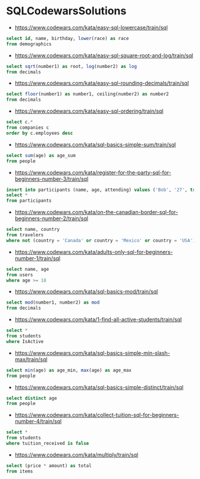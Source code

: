 # SQLCodewarsSolutions

* https://www.codewars.com/kata/easy-sql-lowercase/train/sql

```SQL
select id, name, birthday, lower(race) as race
from demographics
```

* https://www.codewars.com/kata/easy-sql-square-root-and-log/train/sql

```SQL
select sqrt(number1) as root, log(number2) as log
from decimals
```

* https://www.codewars.com/kata/easy-sql-rounding-decimals/train/sql

```SQL
select floor(number1) as number1, ceiling(number2) as number2
from decimals
```

* https://www.codewars.com/kata/easy-sql-ordering/train/sql

```SQL
select c.*
from companies c
order by c.employees desc
```

* https://www.codewars.com/kata/sql-basics-simple-sum/train/sql

```SQL
select sum(age) as age_sum
from people
```

* https://www.codewars.com/kata/register-for-the-party-sql-for-beginners-number-3/train/sql

```SQL
insert into participants (name, age, attending) values ('Bob', '27', true);
select *
from participants
```

* https://www.codewars.com/kata/on-the-canadian-border-sql-for-beginners-number-2/train/sql

```SQL
select name, country
from travelers
where not (country = 'Canada' or country = 'Mexico' or country = 'USA')
```

* https://www.codewars.com/kata/adults-only-sql-for-beginners-number-1/train/sql

```SQL
select name, age
from users
where age >= 18
```

* https://www.codewars.com/kata/sql-basics-mod/train/sql

```SQL
select mod(number1, number2) as mod
from decimals
```

* https://www.codewars.com/kata/1-find-all-active-students/train/sql

```SQL
select *
from students
where IsActive
```

* https://www.codewars.com/kata/sql-basics-simple-min-slash-max/train/sql

```SQL
select min(age) as age_min, max(age) as age_max
from people
```

* https://www.codewars.com/kata/sql-basics-simple-distinct/train/sql

```SQL
select distinct age
from people
```

* https://www.codewars.com/kata/collect-tuition-sql-for-beginners-number-4/train/sql

```SQL
select *
from students
where tuition_received is false
```

* https://www.codewars.com/kata/multiply/train/sql

```SQL
select (price * amount) as total 
from items
```